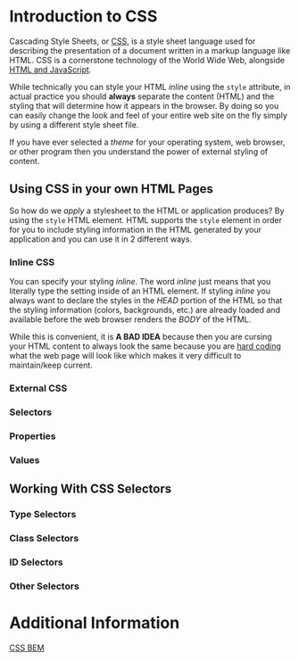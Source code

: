 # Introduction to CSS

Cascading Style Sheets, or [CSS](https://en.wikipedia.org/wiki/Cascading_Style_Sheets), is a style sheet language used for describing the presentation of a document written in a markup language like HTML. CSS is a cornerstone technology of the World Wide Web, alongside [HTML and JavaScript](https://github.com/Kevin-CodeCrew/coding_concepts_sprint_2/blob/master/Introduction_to_HTML.md#html-concepts).

While technically you can style your HTML *inline* using the `style` attribute, in actual practice you should **always** separate the content (HTML) and the styling that will determine how it appears in the browser. By doing so you can easily change the look and feel of your entire web site on the fly simply by using a different style sheet file.

If you have ever selected a *theme* for your operating system, web browser, or other program then you understand the power of external styling of content.

## Using CSS in your own HTML Pages
So how do we *apply* a stylesheet to the HTML or application produces? By using the `style` HTML element. HTML supports the `style` element in order for you to include styling information in the HTML generated by your application and you can use it in 2 different ways.

### Inline CSS
You can specify your styling *inline*. The word *inline* just means that you literally type the setting inside of an HTML element. If styling *inline* you always want to declare the styles in the *HEAD* portion of the HTML so that the styling information (colors, backgrounds, etc.) are already loaded and available before the web browser renders the *BODY* of the HTML.




While this is convenient, it is **A BAD IDEA** because then you are cursing your HTML content to always look the same because you are [hard coding](https://en.wikipedia.org/wiki/Hard_coding) what the web page will look like which makes it very difficult to maintain/keep current. 

### External CSS


### Selectors
### Properties
### Values

## Working With CSS Selectors
### Type Selectors
### Class Selectors
### ID Selectors
### Other Selectors

# Additional Information
[CSS BEM](https://css-tricks.com/bem-101/)

